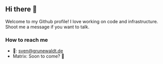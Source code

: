 ## Hi there 👋

Welcome to my Github profile! I love working on code and infrastructure. Shoot me a message if you want to talk.

### How to reach me

- 📧: sven@grunewaldt.de
- Matrix: Soon to come? 🤔

